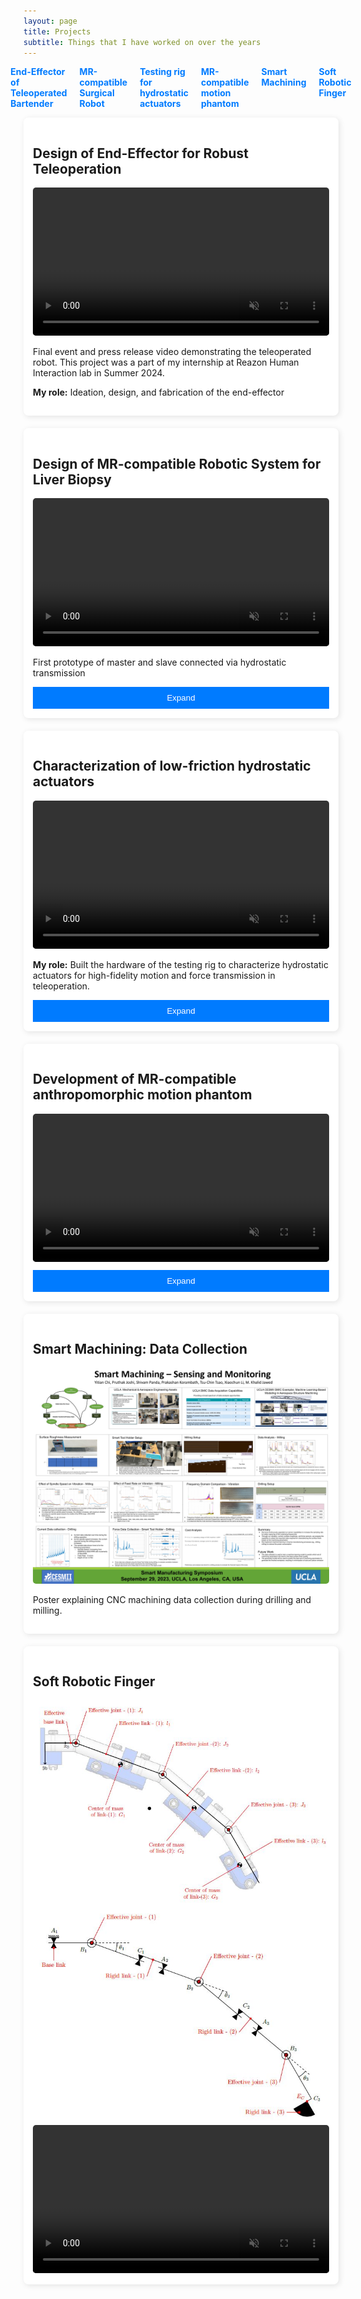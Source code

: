 ```yaml
---
layout: page
title: Projects
subtitle: Things that I have worked on over the years
---
```


<style>
	/*body { font-family: Arial, sans-serif; margin: 0; padding: 20px; background-color: #f4f4f4; }
	header { text-align: center; padding: 20px; }*/
	#toc { list-style: none; padding: 0; display: flex; justify-content: center; gap: 20px; }
	#toc li { display: inline; }
	#toc a { text-decoration: none; font-weight: bold; color: #007bff; }
	.project-grid { display: grid; grid-template-columns: repeat(auto-fit, minmax(300px, 1fr)); gap: 20px; }
	.project-card { background: white; padding: 15px; border-radius: 8px; box-shadow: 2px 2px 10px rgba(0,0,0,0.1); }
	video, img { width: 100%; border-radius: 5px; transition: transform 0.3s ease; }
	.hover-play:hover { transform: scale(1.05); }
	.hover-zoom:hover { transform: scale(1.1); }
	.collapsible .content { display: none; }
	.toggle-btn { display: block; width: 100%; padding: 10px; margin-top: 10px; background: #007bff; color: white; border: none; cursor: pointer; }
</style>

<body>
	<nav>
		<ul id="toc">
			<li><a href="#project1">End-Effector of Teleoperated Bartender</a></li>
			<li><a href="#project2">MR-compatible Surgical Robot</a></li>
			<li><a href="#fluid_char">Testing rig for hydrostatic actuators</a></li>
			<li><a href="#ribcage">MR-compatible motion phantom</a></li>
			<li><a href="#project3">Smart Machining</a></li>
			<li><a href="#project4">Soft Robotic Finger</a></li>
		</ul>
	</nav>
	<section class="project-grid">
		<article id="project1" class="project-card">
			<h2>Design of End-Effector for Robust Teleoperation</h2>
			<video class="hover-play" autoplay muted controls>
				<source src="/assets/img/REAZON-TRIAD-PV-1MIN.mp4" type="video/mp4">
			</video>
			<p>Final event and press release video demonstrating the teleoperated robot. This project was a part of my internship at Reazon Human Interaction lab in Summer 2024.</p> 
			<p> <strong>My role:</strong> Ideation, design, and fabrication of the end-effector</p>
		</article>
		<article id="project2" class="project-card collapsible">
			<h2>Design of MR-compatible Robotic System for Liver Biopsy</h2>
			<video class="hover-play" autoplay muted controls>
				<source src="/assets/img/master_slave_demo.mp4" type="video/mp4">
			</video>
			<p>First prototype of master and slave connected via hydrostatic transmission</p>
			<button class="toggle-btn">Expand</button>
			<div class="content">
				<video class="hover-play" autoplay muted controls>
					<source src="/assets/img/robot_cad.mp4" type="video/mp4">
				</video>
				<p>Concept CAD demonstrating the robot operating in an MRI chamber.</p>
				<p> <strong>My role:</strong> Starting with initial concept, I built the first prototype of the system using 3D printing, non-magnetic components, and low-friction hydrostatic actuators </p>
				<video class="hover-play" autoplay muted controls>
					<source src="/assets/img/robot_in_MR.mp4" type="video/mp4">
				</video>
				<p>Demo of the first prototype</p>
			</div>
		</article>
		<article id="fluid_char" class="project-card collapsible">
			<h2>Characterization of low-friction hydrostatic actuators</h2>
			<video class="hover-play" autoplay muted controls>
				<source src="/assets/img/fluidchar.mp4" type="video/mp4">
			</video>
			<p> <strong>My role:</strong> Built the hardware of the testing rig to characterize hydrostatic actuators for high-fidelity motion and force transmission in teleoperation.</p>
			<button class="toggle-btn">Expand</button>
			<div class="content">
				<img src="/assets/img/setup_schematic.png" class="hover-zoom">
				<p>Schematic of the testing rig</p>
				<img src="/assets/img/position_staircase.png" class="hover-zoom">
				<p> Position Transmission </p>
				<img src="/assets/img/force_staircase.png" class="hover-zoom">
				<p> Force Transmission</p>
				<p>Initial test results demonstrating a highly linear and (almost) 1-to-1 relationship between master and follower actuators. The blue (0 psi) and purple (10 psi) colors represent the different backpressures applied to the actuator pistons. </p>
			</div>
		</article>
		<article id="ribcage" class="project-card collapsible">
			<h2>Development of MR-compatible anthropomorphic motion phantom</h2>
			<video class="hover-play" autoplay muted controls>
				<source src="/assets/img/phantom_motion.mp4" type="video/mp4">
			</video>
			<button class="toggle-btn">Expand</button>
			<div class="content">
				<p> <strong>My role:</strong> Building the phantom to generate repeatable breathing patterns using air blowers. Used balloons as lungs, rubber sheet as diaphragm, and MR-compatible gel for liver with markers embedded for visibility under MRI scans. The aim was to use this phantom to test the robot.</p>
				<img src="/assets/img/test4_all.png" class="hover-zoom">
				<p>Initial test results demonstrating repeatable motion on open-loop control of PWM of the air blowers, the pressure generated inside the lungs, and the motion of the liver</p>
			</div>
		</article>
		<article id="project3" class="project-card">
			<h2>Smart Machining: Data Collection</h2>
			<img src="/assets/img/poster.JPG" class="hover-zoom">
			<p>Poster explaining CNC machining data collection during drilling and milling.</p>
		</article>
		<article id="project4" class="project-card">
			<h2>Soft Robotic Finger</h2>
			<img src="/assets/img/RRR_model.JPG" class="hover-zoom">
			<img src="/assets/img/RRR_totalfinger.JPG" class="hover-zoom">
			<video class="hover-play" autoplay muted controls>
				<source src="/assets/img/extension_onlyT3_Trim.mp4" type="video/mp4">
			</video>
		</article>
	</section>
	<script>
        document.querySelectorAll('.toggle-btn').forEach(button => {
            button.addEventListener('click', function() {
                const content = this.nextElementSibling;
                content.style.display = content.style.display === 'block' ? 'none' : 'block';
                this.textContent = content.style.display === 'block' ? 'Collapse' : 'Expand';
            });
        });
    </script>
</body>